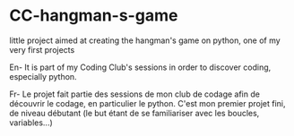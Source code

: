 # CC-hangman-s-game
little project aimed at creating the hangman's game on python, one of my very first projects 

En- It is part of my Coding Club's sessions in order to discover coding, especially python. 

Fr- Le projet fait partie des sessions de mon club de codage afin de découvrir le codage, en particulier le python.
C'est mon premier projet fini, de niveau débutant (le but étant de se familiariser avec les boucles, variables...) 
